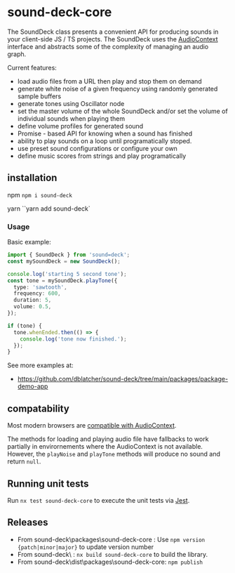 # sound-deck-core

The SoundDeck class presents a convenient API for producing sounds in your client-side JS / TS projects. The SoundDeck uses the [AudioContext](https://developer.mozilla.org/en-US/docs/Web/API/AudioContext) interface and abstracts some of the complexity of managing an audio graph.

Current features:

- load audio files from a URL then play and stop them on demand
- generate white noise of a given frequency using randomly generated sample buffers
- generate tones using Oscillator node
- set the master volume of the whole SoundDeck and/or set the volume of individual sounds when playing them
- define volume profiles for generated sound
- Promise - based API for knowing when a sound has finished
- ability to play sounds on a loop until programatically stoped.
- use preset sound configurations or configure your own
- define music scores from strings and play programatically


## installation

npm
`npm i sound-deck`

yarn
``yarn add sound-deck`

### Usage

Basic example:

```typescript
import { SoundDeck } from 'sound=deck';
const mySoundDeck = new SoundDeck();

console.log('starting 5 second tone');
const tone = mySoundDeck.playTone({
  type: 'sawtooth',
  frequency: 600,
  duration: 5,
  volume: 0.5,
});

if (tone) {
  tone.whenEnded.then(() => {
    console.log('tone now finished.');
  });
}
```

See more examples at:

- https://github.com/dblatcher/sound-deck/tree/main/packages/package-demo-app

## compatability

Most modern browsers are [compatible with AudioContext](https://developer.mozilla.org/en-US/docs/Web/API/AudioContext#browser_compatibility). 

The methods for loading and playing audio file have fallbacks to work partially in envirornements where the AudioContext is not available. However, the
`playNoise` and `playTone` methods will produce no sound and return `null`.

## Running unit tests

Run `nx test sound-deck-core` to execute the unit tests via [Jest](https://jestjs.io).

## Releases

- From sound-deck\packages\sound-deck-core : Use `npm version {patch|minor|major}` to update version number
- From sound-deck\ : `nx build sound-deck-core` to build the library.
- From sound-deck\dist\packages\sound-deck-core: `npm publish`
